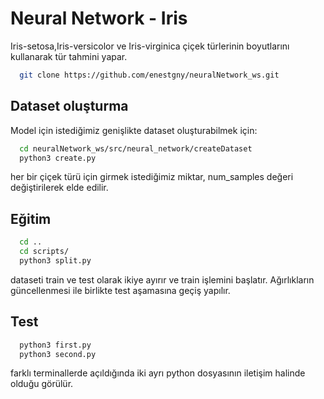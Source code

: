 
# Neural Network - Iris

Iris-setosa,Iris-versicolor ve Iris-virginica çiçek türlerinin boyutlarını kullanarak tür tahmini yapar.


```bash
  git clone https://github.com/enestgny/neuralNetwork_ws.git
```
## Dataset oluşturma
Model için istediğimiz genişlikte dataset oluşturabilmek için:

```bash
  cd neuralNetwork_ws/src/neural_network/createDataset
  python3 create.py
```
her bir çiçek türü için girmek istediğimiz miktar, num_samples değeri değiştirilerek elde edilir.

## Eğitim

```bash
  cd ..
  cd scripts/
  python3 split.py
```
dataseti train ve test olarak ikiye ayırır ve train işlemini başlatır. Ağırlıkların güncellenmesi ile birlikte test aşamasına geçiş yapılır.

## Test

```bash
  python3 first.py
  python3 second.py
```
farklı terminallerde açıldığında iki ayrı python dosyasının iletişim halinde olduğu görülür.
